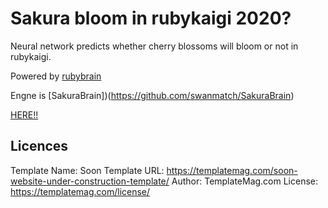 # Sakura bloom in rubykaigi 2020?

Neural network predicts whether cherry blossoms will bloom or not in rubykaigi.

Powered by [rubybrain](https://github.com/elgoog/ruby_brain)

Engne is [SakuraBrain])(https://github.com/swanmatch/SakuraBrain)

[HERE!!](https://swanmatch.github.io/sakura_bloom_rubykaigi?)

## Licences

Template Name: Soon
Template URL: https://templatemag.com/soon-website-under-construction-template/
Author: TemplateMag.com
License: https://templatemag.com/license/